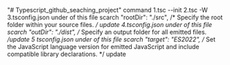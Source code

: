 "# Typescript_github_seaching_project" 
command
1.tsc --init
2.tsc -W
3.tsconfig.json under of this file scarch     "rootDir": "./src", /* Specify the root folder within your source files. */ update
4.tsconfig.json under of this file scarch     "outDir": "./dist", /* Specify an output folder for all emitted files. */update
5 tsconfig.json under of this file scarch    "target": "ES2022", /* Set the JavaScript language version for emitted JavaScript and include compatible library declarations. */ update


